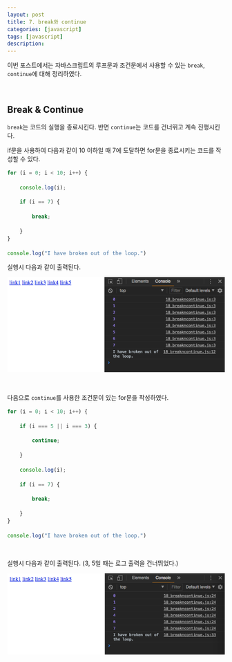 ```yaml
---
layout: post
title: 7. break와 continue
categories: [javascript]
tags: [javascript]
description: 
---
```


이번 포스트에서는 자바스크립트의 루프문과 조건문에서 사용할 수 있는 `break`, `continue`에 대해 정리하였다. 

<br>


## Break & Continue

`break`는 코드의 실행을 종료시킨다. 반면 `continue`는 코드를 건너뛰고 계속 진행시킨다. 

if문을 사용하여 다음과 같이 10 이하일 때 7에 도달하면 for문을 종료시키는 코드를 작성할 수 있다.

```js
for (i = 0; i < 10; i++) {
    
    console.log(i);
    
    if (i == 7) {
        
        break;
        
    }
}

console.log("I have broken out of the loop.")
```

실행시 다음과 같이 출력된다.

![break](https://github.com/juliahwang/juliahwang.github.io/blob/master/_posts/images/2017-10-18/break.png?raw=true)

<br>

다음으로 `continue`를 사용한 조건문이 있는 for문을 작성하였다. 

```js
for (i = 0; i < 10; i++) {
    
    if (i === 5 || i === 3) {
        
        continue;
    
    } 
    
    console.log(i);
    
    if (i == 7) {
        
        break;
        
    }
}

console.log("I have broken out of the loop.")
```

<br>

실행시 다음과 같이 출력된다. (3, 5일 때는 로그 출력을 건너뛰었다.)

![break](https://github.com/juliahwang/juliahwang.github.io/blob/master/_posts/images/2017-10-18/breakncontinue.png?raw=true)

<br>

